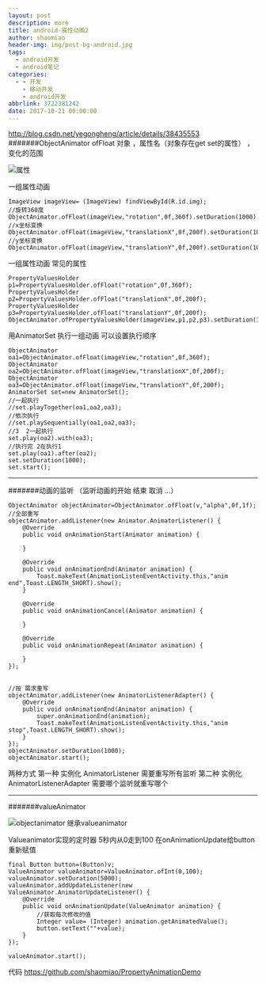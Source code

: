 ```yaml
---
layout: post
description: more
title: android-属性动画2
author: shaomiao
header-img: img/post-bg-android.jpg
tags:
  - android开发
  - android笔记
categories:
  - - 开发
    - 移动开发
    - android开发
abbrlink: 3722381242
date: 2017-10-21 00:00:00
---
```

http://blog.csdn.net/yegongheng/article/details/38435553
#######ObjectAnimator 
ofFloat   对象 ，属性名（对象存在get set的属性） ，变化的范围 
 
![属性](http://upload-images.jianshu.io/upload_images/2590671-c039432b29a67e6c.png?imageMogr2/auto-orient/strip%7CimageView2/2/w/1240)

一组属性动画
                                          
	ImageView imageView= (ImageView) findViewById(R.id.img);
	//旋转360度
	ObjectAnimator.ofFloat(imageView,"rotation",0f,360f).setDuration(1000).start();
	//x坐标变换
	ObjectAnimator.ofFloat(imageView,"translationX",0f,200f).setDuration(1000).start();
	//y坐标变换
	ObjectAnimator.ofFloat(imageView,"translationY",0f,200f).setDuration(1000).start();
	

一组属性动画
常见的属性

	PropertyValuesHolder p1=PropertyValuesHolder.ofFloat("rotation",0f,360f);
	PropertyValuesHolder p2=PropertyValuesHolder.ofFloat("translationX",0f,200f);
	PropertyValuesHolder p3=PropertyValuesHolder.ofFloat("translationY",0f,200f);
	ObjectAnimator.ofPropertyValuesHolder(imageView,p1,p2,p3).setDuration(1000).start();

用AnimatorSet 执行一组动画 可以设置执行顺序

	ObjectAnimator oa1=ObjectAnimator.ofFloat(imageView,"rotation",0f,360f);
	ObjectAnimator oa2=ObjectAnimator.ofFloat(imageView,"translationX",0f,200f);
	ObjectAnimator oa3=ObjectAnimator.ofFloat(imageView,"translationY",0f,200f);
	AnimatorSet set=new AnimatorSet();
	//一起执行
	//set.playTogether(oa1,oa2,oa3);
	//依次执行
	//set.playSequentially(oa1,oa2,oa3);
	//3  2一起执行
	set.play(oa2).with(oa3);
	//执行完 2在执行1
	set.play(oa1).after(oa2);
	set.setDuration(1000);
	set.start();


***

#######动画的监听    （监听动画的开始  结束  取消  ...）

	ObjectAnimator objectAnimator=ObjectAnimator.ofFloat(v,"alpha",0f,1f);
	//全部重写
	objectAnimator.addListener(new Animator.AnimatorListener() {
		@Override
		public void onAnimationStart(Animator animation) {

		}

		@Override
		public void onAnimationEnd(Animator animation) {
			Toast.makeText(AnimationListenEventActivity.this,"anim end",Toast.LENGTH_SHORT).show();
		}

		@Override
		public void onAnimationCancel(Animator animation) {

		}

		@Override
		public void onAnimationRepeat(Animator animation) {

		}
	});


	//按 需求重写
	objectAnimator.addListener(new AnimatorListenerAdapter() {
		@Override
		public void onAnimationEnd(Animator animation) {
			super.onAnimationEnd(animation);
			Toast.makeText(AnimationListenEventActivity.this,"anim stop",Toast.LENGTH_SHORT).show();
		}
	});
	objectAnimator.setDuration(1000);
	objectAnimator.start();

两种方式 第一种  实例化 AnimatorListener  需要重写所有监听
                第二种  实例化 AnimatorListenerAdapter 需要哪个监听就重写哪个

***
#######valueAnimator

![objectanimator 继承valueanimator](http://upload-images.jianshu.io/upload_images/2590671-e406adabbdfd5f57.png?imageMogr2/auto-orient/strip%7CimageView2/2/w/1240)

Valueanimator实现的定时器
5秒内从0走到100
在onAnimationUpdate给button重新赋值

	final Button button=(Button)v;
	ValueAnimator valueAnimator=ValueAnimator.ofInt(0,100);
	valueAnimator.setDuration(5000);
	valueAnimator.addUpdateListener(new ValueAnimator.AnimatorUpdateListener() {
		@Override
		public void onAnimationUpdate(ValueAnimator animation) {
			//获取每次修改的值
			Integer value= (Integer) animation.getAnimatedValue();
			button.setText(""+value);
		}
	});

	valueAnimator.start();

代码
https://github.com/shaomiao/PropertyAnimationDemo
